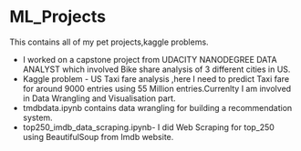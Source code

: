 # ML_Projects
This contains all of my pet projects,kaggle problems. 
<ul>
<li>I worked on a capstone project from UDACITY NANODEGREE DATA ANALYST which involved Bike share analysis  of 3 different cities in US. 
</li>
<li>Kaggle problem - US Taxi fare analysis ,here I need to predict Taxi fare for around 9000 entries using 55 Million entries.Currenlty I am involved in Data Wrangling and Visualisation part.
</li>
<li>tmdbdata.ipynb contains data wrangling for building a recommendation system.
</li>
<li>
  top250_imdb_data_scraping.ipynb- I did Web Scraping for top_250 using BeautifulSoup from Imdb website. 
</li>
